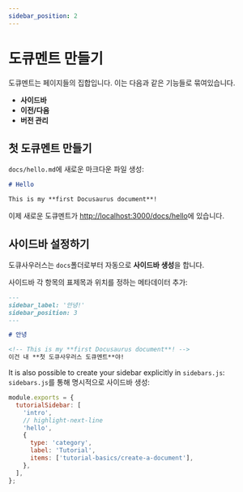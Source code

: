 ```yaml
---
sidebar_position: 2
---
```


<!-- # Create a Document -->
# 도큐멘트 만들기

<!-- Documents are **groups of pages** connected through: -->
도큐멘트는 페이지들의 집합입니다. 이는 다음과 같은 기능들로 묶여있습니다.

<!-- - a **sidebar**
- **previous/next navigation**
- **versioning** -->
- **사이드바**
- **이전/다음**
- **버전 관리**

<!-- ## Create your first Doc -->
## 첫 도큐멘트 만들기

<!-- Create a Markdown file at `docs/hello.md`: -->
`docs/hello.md`에 새로운 마크다운 파일 생성:

```md title="docs/hello.md"
# Hello

This is my **first Docusaurus document**!
```

<!-- A new document is now available at [http://localhost:3000/docs/hello](http://localhost:3000/docs/hello). -->
이제 새로운 도큐멘트가 [http://localhost:3000/docs/hello](http://localhost:3000/docs/hello)에 있습니다.

<!-- ## Configure the Sidebar -->
## 사이드바 설정하기

<!-- Docusaurus automatically **creates a sidebar** from the `docs` folder. -->
도큐사우러스는 `docs`폴더로부터 자동으로 **사이드바 생성**을 합니다.

<!-- Add metadata to customize the sidebar label and position: -->
사이드바 각 항목의 표제목과 위치를 정하는 메타데이터 추가: 

```md title="docs/hello.md" {1-4}
---
sidebar_label: '안녕!'
sidebar_position: 3
---

# 안녕

<!-- This is my **first Docusaurus document**! -->
이건 내 **첫 도큐사우러스 도큐멘트**야!
```

It is also possible to create your sidebar explicitly in `sidebars.js`:
`sidebars.js`를 통해 명시적으로 사이드바 생성:

```js title="sidebars.js"
module.exports = {
  tutorialSidebar: [
    'intro',
    // highlight-next-line
    'hello',
    {
      type: 'category',
      label: 'Tutorial',
      items: ['tutorial-basics/create-a-document'],
    },
  ],
};
```
